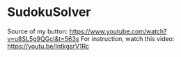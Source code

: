 # SudokuSolver
Source of my button: https://www.youtube.com/watch?v=u8SL5g9QGcI&t=563s
For instruction, watch this video: https://youtu.be/IntkgsrV1Rc
